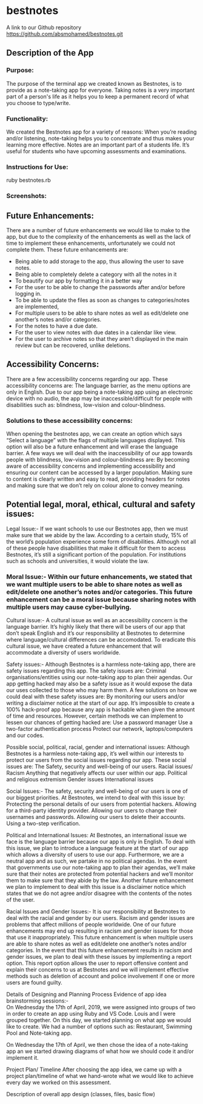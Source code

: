 # bestnotes

A link to our Github repository
https://github.com/absmohamed/bestnotes.git 

## Description of the App
### Purpose: 
The purpose of the terminal app we created known as Bestnotes, is to provide as a note-taking app for everyone. Taking notes is a very important part of a person's life as it helps you to keep a permanent record of what you choose to type/write.

### Functionality:
We created the Bestnotes app for a variety of reasons:
When you’re reading and/or listening, note-taking helps you to concentrate and thus makes your learning more effective.
Notes are an important part of a students life. It’s useful for students who have upcoming assessments and examinations.

### Instructions for Use:
ruby bestnotes.rb

### Screenshots:

## Future Enhancements:
There are a number of future enhancements we would like to make to the app, but due to the complexity of the enhancements as well as the lack of time to implement these enhancements, unfortunately we could not complete them. These future enhancements are:
- Being able to add storage to the app, thus allowing the user to save notes.
- Being able to completely delete a category with all the notes in it
- To beautify our app by formatting it in a better way
- For the user to be able to change the passwords after and/or before logging in.
- To be able to update the files as soon as changes to categories/notes are implemented,
- For multiple users to be able to share notes as well as edit/delete one another’s notes and/or categories.
- For the notes to have a due date.
- For the user to view notes with due dates in a calendar like view.
- For the user to archive notes so that they aren’t displayed in the main review but can be recovered, unlike deletions.




## Accessibility Concerns:
There are a few accessibility concerns regarding our app. These accessibility concerns are:
 The language barrier, as the menu options are only in English.
Due to our app being a note-taking app using an electronic device with no audio, the app may be inaccessible/difficult for people with disabilities such as: blindness, low-vision and colour-blindness.

### Solutions to these accessibility concerns:
When opening the bestnotes app, we can create an option which says “Select a language” with the flags of multiple languages displayed. This option will also be a future enhancement and will erase the language barrier.
A few ways we will deal with the inaccessibility of our app towards people with blindness, low-vision and colour-blindness are:
By becoming aware of accessibility concerns and implementing accessibility and ensuring our content can be accessed by a larger population.
Making sure to content is clearly written and easy to read, providing headers for notes and making sure that we don’t rely on colour alone to convey meaning.


## Potential legal, moral, ethical, cultural and safety issues:
Legal Issue:- If we want schools to use our Bestnotes app, then we must make sure that we abide by the law. According to a certain study, 15% of the world’s population experience some form of disabilities. Although not all of these people have disabilities that make it difficult for them to access Bestnotes, it’s still a significant portion of the population. For institutions such as schools and universities, it would violate the law.

### Moral Issue:- Within our future enhancements, we stated that we want multiple users to be able to share notes as well as edit/delete one another’s notes and/or categories. This future enhancement can be a moral issue because sharing notes with multiple users may cause cyber-bullying. 




Cultural issue:- A cultural issue as well as an accessibility concern is the language barrier. It’s highly likely that there will be users of our app that don’t speak English and it’s our responsibility at Bestnotes to determine where language/cultural differences can be accomodated. To eradicate this cultural issue, we have created a future enhancement that will accommodate a diversity of users worldwide.

Safety issues:- Although Bestnotes is a harmless note-taking app, there are safety issues regarding this app. The safety issues are:
Criminal organisations/entities using our note-taking app to plan their agendas. 
Our app getting hacked may also be a safety issue as it would expose the data our uses collected to those who may harm them.
A few solutions on how we could deal with these safety issues are:
By monitoring our users and/or writing a disclaimer notice at the start of our app.
It’s impossible to create a 100% hack-proof app because any app is hackable when given the amount of time and resources. However, certain methods we can implement to lessen our chances of getting hacked are:
Use a password manager
Use a two-factor authentication process
Protect our network, laptops/computers and our codes.


Possible social, political, racial, gender and international issues:
Although Bestnotes is a harmless note-taking app, it’s well within our interests to protect our users from the social issues regarding our app. These social issues are: 
The Safety, security and well-being of our users. 
Racial issues/ Racism
Anything that negatively affects our user within our app.
Political and religious extremism
Gender issues
International issues

Social Issues:-
The safety, security and well-being of our users is one of our biggest priorities. At Bestnotes, we intend to deal with this issue by:
Protecting the personal details of our users from potential hackers.
Allowing for a third-party identity provider.
Allowing our users to change their usernames and passwords.
Allowing our users to delete their accounts.
Using a two-step verification.

Political and International Issues:
At Bestnotes, an international issue we face is the language barrier because our app is only in English. To deal with this issue, we plan to introduce a language feature at the start of our app which allows a diversity of users to use our app. Furthermore, we are a neutral app and as such, we partake in no political agendas. In the event that governments use our note-taking app to plan their agendas, we’ll make sure that their notes are protected from potential hackers and we’ll monitor them to make sure that they abide by the law. 
Another future enhancement we plan to implement to deal with this issue is a disclaimer notice which states that we do not agree and/or disagree with the contents of the notes of the user.

Racial Issues and Gender Issues:-
It is our responsibility at Bestnotes to deal with the racial and gender by our users. Racism and gender issues are problems that affect millions of people worldwide. One of our future enhancements may end up resulting in racism and gender issues for those that use it inappropriately. This future enhancement is when multiple users are able to share notes as well as edit/delete one another’s notes and/or categories. In the event that this future enhancement results in racism and gender issues, we plan to deal with these issues by implementing a report option. This report option allows the user to report offensive content and explain their concerns to us at Bestnotes and we will implement effective methods such as deletion of account and police involvement if one or more users are found guilty.



		 	 	 		
			
				
					
		 	 	 		








Details of Designing and Planning Process
Evidence of app idea brainstorming sessions:-			
On Wednesday the 17th of April, 2019, we were assigned into groups of two in order to create an app using Ruby and VS Code. Louis and I were grouped together. On this day, we started planning on what app we would like to create. We had a number of options such as: Restaurant, Swimming Pool and Note-taking app.

On Wednesday the 17th of April, we then chose the idea of a note-taking app an we started drawing diagrams of what how we should code it and/or implement it.


					
Project Plan/ Timeline
After choosing the app idea, we came up with a project plan/timeline of what we hand-wrote what we would like to achieve every day we worked on this assessment. 

Description of overall app design (classes, files, basic flow)

						



